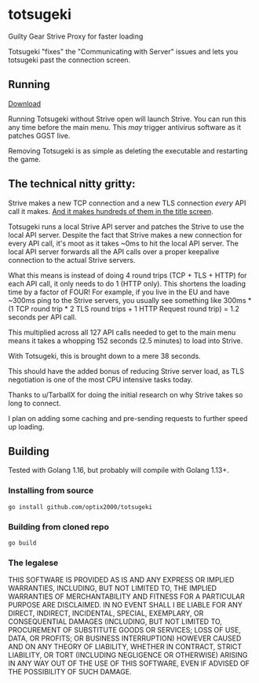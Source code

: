 # totsugeki
Guilty Gear Strive Proxy for faster loading

Totsugeki "fixes" the "Communicating with Server" issues and lets you totsugeki past the connection screen.

## Running
[Download](https://github.com/optix2000/totsugeki/releases)

Running Totsugeki without Strive open will launch Strive. You can run this any time before the main menu.
This _may_ trigger antivirus software as it patches GGST live.

Removing Totsugeki is as simple as deleting the executable and restarting the game.

## The technical nitty gritty:
Strive makes a new TCP connection and a new TLS connection _every_ API call it makes. [And it makes hundreds of them in the title screen](https://www.reddit.com/r/Guiltygear/comments/oaqwo5/analysis_of_network_traffic_at_game_startup/).

Totsugeki runs a local Strive API server and patches the Strive to use the local API server. Despite the fact that Strive makes a new connection for every API call, it's moot as it takes ~0ms to hit the local API server. The local API server forwards all the API calls over a proper keepalive connection to the actual Strive servers.

What this means is instead of doing 4 round trips (TCP + TLS + HTTP) for each API call, it only needs to do 1 (HTTP only). This shortens the loading time by a factor of FOUR!
For example, if you live in the EU and have ~300ms ping to the Strive servers, you usually see something like 300ms * (1 TCP round trip * 2 TLS round trips + 1 HTTP Request round trip) = 1.2 seconds per API call.

This multiplied across all 127 API calls needed to get to the main menu means it takes a whopping 152 seconds (2.5 minutes) to load into Strive.

With Totsugeki, this is brought down to a mere 38 seconds.

This should have the added bonus of reducing Strive server load, as TLS negotiation is one of the most CPU intensive tasks today.

Thanks to u/TarballX for doing the initial research on why Strive takes so long to connect.

I plan on adding some caching and pre-sending requests to further speed up loading.

## Building
Tested with Golang 1.16, but probably will compile with Golang 1.13+.

### Installing from source
`go install github.com/optix2000/totsugeki`

### Building from cloned repo
`go build`

### The legalese

THIS SOFTWARE IS PROVIDED AS IS AND ANY EXPRESS OR IMPLIED WARRANTIES, INCLUDING, BUT NOT LIMITED TO, THE IMPLIED WARRANTIES OF MERCHANTABILITY AND FITNESS FOR A PARTICULAR PURPOSE ARE DISCLAIMED. IN NO EVENT SHALL I BE LIABLE FOR ANY DIRECT, INDIRECT, INCIDENTAL, SPECIAL, EXEMPLARY, OR CONSEQUENTIAL DAMAGES (INCLUDING, BUT NOT LIMITED TO, PROCUREMENT OF SUBSTITUTE GOODS OR SERVICES; LOSS OF USE, DATA, OR PROFITS; OR BUSINESS INTERRUPTION) HOWEVER CAUSED AND ON ANY THEORY OF LIABILITY, WHETHER IN CONTRACT, STRICT LIABILITY, OR TORT (INCLUDING NEGLIGENCE OR OTHERWISE) ARISING IN ANY WAY OUT OF THE USE OF THIS SOFTWARE, EVEN IF ADVISED OF THE POSSIBILITY OF SUCH DAMAGE.
